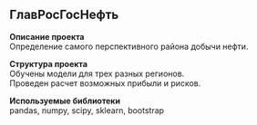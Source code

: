 ## ГлавРосГосНефть  

**Описание проекта**  
Определение самого перспективного района добычи нефти.  

**Структура проекта**  
Обучены модели для трех разных регионов.    
Проведен расчет возможных прибыли и рисков.    

**Используемые библиотеки**  
pandas, numpy, scipy, sklearn, bootstrap